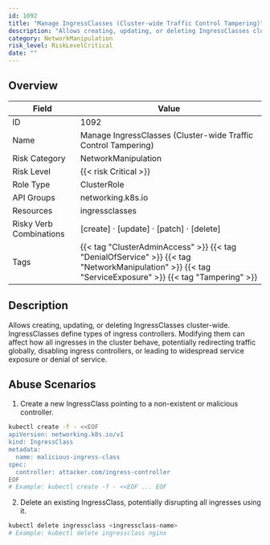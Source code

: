 ```yaml
---
id: 1092
title: "Manage IngressClasses (Cluster-wide Traffic Control Tampering)"
description: "Allows creating, updating, or deleting IngressClasses cluster-wide. IngressClasses define types of ingress controllers. Modifying them can affect how all ingresses in the cluster behave, potentially redirecting traffic globally, disabling ingress controllers, or leading to widespread service exposure or denial of service."
category: NetworkManipulation
risk_level: RiskLevelCritical
date: ""
---
```


## Overview

| Field                   | Value                                                                                                                                                  |
| ----------------------- | ------------------------------------------------------------------------------------------------------------------------------------------------------ |
| ID                      | 1092                                                                                                                                                   |
| Name                    | Manage IngressClasses (Cluster-wide Traffic Control Tampering)                                                                                         |
| Risk Category           | NetworkManipulation                                                                                                                                    |
| Risk Level              | {{< risk Critical >}}                                                                                                                                  |
| Role Type               | ClusterRole                                                                                                                                            |
| API Groups              | networking.k8s.io                                                                                                                                      |
| Resources               | ingressclasses                                                                                                                                         |
| Risky Verb Combinations | [create] · [update] · [patch] · [delete]                                                                                                               |
| Tags                    | {{< tag "ClusterAdminAccess" >}} {{< tag "DenialOfService" >}} {{< tag "NetworkManipulation" >}} {{< tag "ServiceExposure" >}} {{< tag "Tampering" >}} |

## Description

Allows creating, updating, or deleting IngressClasses cluster-wide. IngressClasses define types of ingress controllers. Modifying them can affect how all ingresses in the cluster behave, potentially redirecting traffic globally, disabling ingress controllers, or leading to widespread service exposure or denial of service.

## Abuse Scenarios

1. Create a new IngressClass pointing to a non-existent or malicious controller.

```bash
kubectl create -f - <<EOF
apiVersion: networking.k8s.io/v1
kind: IngressClass
metadata:
  name: malicious-ingress-class
spec:
  controller: attacker.com/ingress-controller
EOF
# Example: kubectl create -f - <<EOF ... EOF

```

2. Delete an existing IngressClass, potentially disrupting all ingresses using it.

```bash
kubectl delete ingressclass <ingressclass-name>
# Example: kubectl delete ingressclass nginx

```
